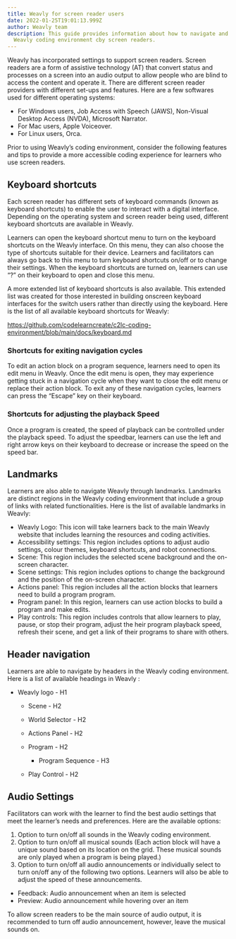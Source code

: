 ```yaml
---
title: Weavly for screen reader users
date: 2022-01-25T19:01:13.999Z
author: Weavly team
description: This guide provides information about how to navigate and use the
  Weavly coding environment cby screen readers.
---
```

Weavly has incorporated settings to support screen readers. Screen readers are a form of assistive technology (AT) that convert status and processes on a screen into an audio output to allow people who are blind to access the content and operate it. There are different screen reader providers with different set-ups and features. Here are a few softwares used for different operating systems:

* For Windows users, Job Access with Speech (JAWS), Non-Visual Desktop Access (NVDA), Microsoft Narrator.
* For Mac users, Apple Voiceover.
* For Linux users, Orca.

Prior to using Weavly’s coding environment, consider the following features and tips to provide a more accessible coding experience for learners who use screen readers.

## Keyboard shortcuts

Each screen reader has different sets of keyboard commands (known as keyboard shortcuts) to enable the user to interact with a digital interface. Depending on the operating system and screen reader being used, different keyboard shortcuts are available in Weavly.

Learners can open the keyboard shortcut menu to turn on the keyboard shortcuts on the Weavly interface. On this menu, they can also choose the type of shortcuts suitable for their device. Learners and facilitators can always go back to this menu to turn keyboard shortcuts on/off or to change their settings. When the keyboard shortcuts are turned on, learners can use “?” on their keyboard to open and close this menu.

A more extended list of keyboard shortcuts is also available. This extended list was created for those interested in building onscreen keyboard interfaces for the switch users rather than directly using the keyboard. Here is the list of all available keyboard shortcuts for Weavly:

<https://github.com/codelearncreate/c2lc-coding-environment/blob/main/docs/keyboard.md>

### Shortcuts for exiting navigation cycles

To edit an action block on a program sequence, learners need to open its edit menu in Weavly. Once the edit menu is open, they may experience getting stuck in a navigation cycle when they want to close the edit menu or replace their action block. To exit any of these navigation cycles, learners can press the “Escape” key on their keyboard.

### Shortcuts for adjusting the playback Speed

Once a program is created, the speed of playback can be controlled under the playback speed. To adjust the speedbar, learners can use the left and right arrow keys on their keyboard to decrease or increase the speed on the speed bar.

## Landmarks

Learners are also able to navigate Weavly through landmarks. Landmarks are distinct regions in the Weavly coding environment that include a group of links with related functionalities. Here is the list of available landmarks in Weavly:

* Weavly Logo: This icon will take learners back to the main Weavly website that includes learning the resources and coding activities.
* Accessibility settings: This region includes options to adjust audio settings, colour themes, keyboard shortcuts, and robot connections.
* Scene: This region includes the selected scene background and the on-screen character.
* Scene settings: This region includes options to change the background and the position of the on-screen character.
* Actions panel: This region includes all the action blocks that learners need to build a program program.
* Program panel: In this region, learners can use action blocks to build a program and make edits.
* Play controls: This region includes controls that allow learners to play, pause, or stop their program, adjust the heir program playback speed, refresh their scene, and get a link of their programs to share with others.

## Header navigation

Learners are able to navigate by headers in the Weavly coding environment. Here is a list of available headings in Weavly :

* Weavly logo - H1

  * Scene - H2
  * World Selector - H2
  * Actions Panel - H2
  * Program - H2

    * Program Sequence [](http://7.play/)- H3
  * Play Control - H2

[](http://7.play/)

## Audio Settings

Facilitators can work with the learner to find the best audio settings that meet the learner’s needs and preferences. Here are the available options:

1. Option to turn on/off all sounds in the Weavly coding environment.
2. Option to turn on/off all musical sounds (Each action block will have a unique sound based on its location on the grid. These musical sounds are only played when a program is being played.)
3. Option to turn on/off all audio announcements or individually select to turn on/off any of the following two options. Learners will also be able to adjust the speed of these announcements.

* Feedback: Audio announcement when an item is selected
* Preview: Audio announcement while hovering over an item

To allow screen readers to be the main source of audio output, it is recommended to turn off audio announcement, however, leave the musical sounds on.